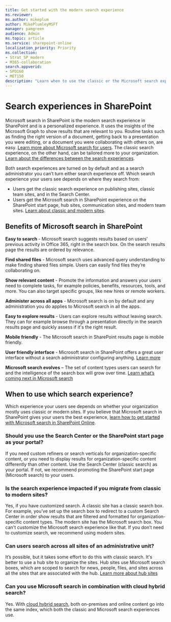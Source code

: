 ```yaml
---
title: Get started with the modern search experience
ms.reviewer: 
ms.author: mikeplum
author: MikePlumleyMSFT
manager: pamgreen
audience: Admin
ms.topic: article
ms.service: sharepoint-online
localization_priority: Priority
ms.collection:  
- Strat_SP_modern
- M365-collaboration
search.appverid:
- SPO160
- MET150
description: "Learn when to use the classic or the Microsoft search experience in SharePoint"
---
```


# Search experiences in SharePoint

Microsoft search in SharePoint is the modern search experience in SharePoint and is a personalized experience. It uses the insights of the Microsoft Graph to show results that are relevant to you. Routine tasks such as finding the right version of a document, getting back to a presentation you were editing, or a document you were collaborating with others on, are easy. [Learn more about Microsoft search for users](https://support.office.com/article/d5ed5d11-9e5d-4f1d-b8b4-3d371fe0cb87). The classic search experience, on the other hand, can be tailored more to your organization. [Learn about the differences between the search experiences](https://docs.microsoft.com/sharepoint/differences-classic-modern-search). 

Both search experiences are turned on by default and as a search administrator you can’t turn either search experience off.
Which search experience your users see depends on where they search from:

- Users get the classic search experience on publishing sites, classic team sites, and in the Search Center.
- Users get the Microsoft search in SharePoint experience on the SharePoint start page, hub sites, communication sites, and modern team sites. [Learn about classic and modern sites](https://support.office.com/article/5725c103-505d-4a6e-9350-300d3ec7d73f).

## Benefits of Microsoft search in SharePoint

**Easy to search** - Microsoft search suggests results based on users’ previous activity in Office 365, right in the search box. On the search results page the results are ordered by relevance.

**Find shared files** - Microsoft search uses advanced query understanding to make finding shared files simple. Users can easily find files they’re collaborating on.

**Show relevant content** - Promote the information and answers your users need to complete tasks, for example policies, benefits, resources, tools, and more. You can also target specific groups, like new hires or remote workers.

**Administer across all apps** - Microsoft search is on by default and any administration you do applies to Microsoft search in all the apps.

**Easy to explore results** - Users can explore results without leaving search. They can for example browse through a presentation directly in the search results page and quickly assess if it's the right result.

**Mobile friendly** - The Microsoft search in SharePoint results page is mobile friendly.

**User friendly interface** - Microsoft search in SharePoint offers a great user interface without a search administrator configuring anything. [Learn more](https://support.office.com/article/d5ed5d11-9e5d-4f1d-b8b4-3d371fe0cb87)

**Microsoft search evolves** – The set of content types users can search for and the intelligence of the search box will grow over time. [Learn what’s coming next in Microsoft search](https://aka.ms/MicrosoftSearch)

## When to use which search experience?
Which experience your users see depends on whether your organization mostly uses classic or modern sites.  If you believe that Microsoft search in SharePoint gives your users the best experience, [learn how to get started with Microsoft search in SharePoint Online](https://docs.microsoft.com/microsoftsearch/get-started-search-in-sharepoint-online).

### Should you use the Search Center or the SharePoint start page as your portal?
If you need custom refiners or search verticals for organization-specific content, or you need to display results for organization-specific content differently than other content. Use the Search Center (classic search) as your portal. If not, we recommend promoting the SharePoint start page (Microsoft search) to your users.

### Is the search experience impacted if you migrate from classic to modern sites?
Yes, if you have customized search. A classic site has a classic search box. For example, you’ve set up the search box to redirect to a custom Search Center in order show results that are filtered and formatted for organization-specific content types. The modern site has the Microsoft search box. You can't customize the Microsoft search experience like that. If you don’t need to customize search, we recommend using modern sites.

### Can users search across all sites of an administrative unit?
It’s possible, but it takes some effort to do this with classic search. It's better to use a hub site to organize the sites. Hub sites use Microsoft search boxes, which are scoped to search for news, people, files, and sites across all the sites that are associated with the hub. [Learn more about hub sites](https://support.office.com/article/fe26ae84-14b7-45b6-a6d1-948b3966427f?)

### Can you use Microsoft search in combination with cloud hybrid search?
Yes. With [cloud hybrid search](/sharepoint/hybrid/learn-about-cloud-hybrid-search-for-sharepoint), both on-premises and online content go into the same index, which both the classic and Microsoft search experiences use.
